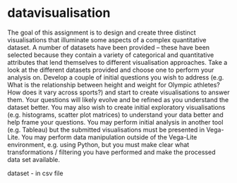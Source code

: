 # datavisualisation
The goal of this assignment is to design and create three distinct visualisations that
illuminate some aspects of a complex quantitative dataset. A number of datasets have been
provided – these have been selected because they contain a variety of categorical and
quantitative attributes that lend themselves to different visualisation approaches.
Take a look at the different datasets provided and choose one to perform your analysis on.
Develop a couple of initial questions you wish to address (e.g. What is the relationship
between height and weight for Olympic athletes? How does it vary across sports?) and start
to create visualisations to answer them. Your questions will likely evolve and be refined as
you understand the dataset better. You may also wish to create initial exploratory
visualisations (e.g. histograms, scatter plot matrices) to understand your data better and
help frame your questions.
You may perform initial analysis in another tool (e.g. Tableau) but the submitted
visualisations must be presented in Vega-Lite. You may perform data manipulation outside
of the Vega-Lite environment, e.g. using Python, but you must make clear what
transformations / filtering you have performed and make the processed data set available. 

dataset - in csv file
